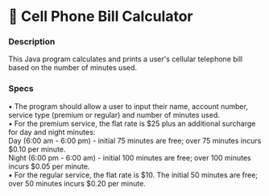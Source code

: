 # 📱 Cell Phone Bill Calculator
### Description
This Java program calculates and prints a user's cellular telephone bill based on the number of minutes used.<br/>


### Specs
▪    The program should allow a user to input their name, account number, service type (premium or regular) and number of minutes used.<br/>
▪    For the premium service, the flat rate is $25 plus an additional surcharge for day and night minutes:<br/>
Day (6:00 am - 6:00 pm) - initial 75 minutes are free; over 75 minutes incurs $0.10 per minute.<br/>
Night (6:00 pm - 6:00 am) - initial 100 minutes are free; over 100 minutes incurs $0.05 per minute.<br/>
▪    For the regular service, the flat rate is $10. The initial 50 minutes are free; over 50 minutes incurs $0.20 per minute.<br/>



